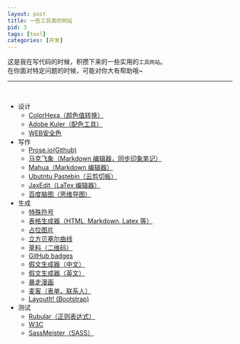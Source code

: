 ```yaml
---
layout: post
title: 一些工具类的网站
pid: 3
tags: [tool]
categories: [开发]
---
```


这是我在写代码的时候，积攒下来的一些实用的`工具网站`。   
在你面对特定问题的时候，可能对你大有帮助哦~   
*****
<br/>

- 设计
  * [ColorHexa（颜色值转换）](http://www.colorhexa.com/)
  * [Adobe Kuler（配色工具）](https://kuler.adobe.com/create/color-wheel/)
  * [WEB安全色](http://www.bootcss.com/p/websafecolors/)
- 写作
  * [Prose.io(Github)](http://prose.io/)
  * [马克飞象（Markdown 编辑器，同步印象笔记）](http://maxiang.info/)
  * [Mahua（Markdown 编辑器）](http://mahua.jser.me/)
  * [Ubutntu Pastebin（云剪切板）](http://paste.ubuntu.com/)
  * [JaxEdit（LaTex 编辑器）](http://jaxedit.com/note/)
  * [百度脑图（思维导图）](http://naotu.baidu.com/)
- 生成
  * [特殊符号](http://cn.piliapp.com/symbol/#graphic)
  * [表格生成器（HTML, Markdown, Latex 等）](http://www.tablesgenerator.com/)
  * [占位图片](http://c7sky.com/the-top-10-placeholder-image-services.html)
  * [立方贝塞尔曲线](http://cubic-bezier.com/)
  * [草料（二维码）](http://cli.im/)
  * [GitHub badges](http://shields.io/)
  * [假文生成器（中文）](http://www.richyli.com/tool/loremipsum/)
  * [假文生成器（英文）](http://www.fillerati.com/)
  * [暴走漫画](http://baozoumanhua.com/makers/1)
  * [麦客（表单，联系人）](http://www.mikecrm.com/)
  * [LayoutIt! (Bootstrap)](http://www.layoutit.com/)
- 测试
  * [Rubular（正则表达式）](http://rubular.com/)
  * [W3C](http://validator.w3.org/)
  * [SassMeister（SASS）](http://sassmeister.com/) 


<br/> 

